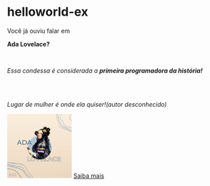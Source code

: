 # helloworld-ex
</html>
<p> Você já ouviu falar em </p>
<p><strong> Ada Lovelace?</strong></p>
<br>
<p><i>Essa condessa é considerada a <strong>primeira programadora da história!</i></strong></p>
<br><br>
<p><em>Lugar de mulher é onde ela quiser!(autor desconhecido)</em></p>
<img src="ada.jpg" alt="Ada Lovelace de perfil" "width="200" height="150">
<a href= "https://www.youtube.com/watch?v=4JnEd5lHCU0">Saiba mais</a>
                                                                       
</html>
